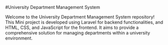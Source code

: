 #University Department Management System

Welcome to the University Department Management System repository! This Mini project is developed using Laravel for backend functionalities, and HTML, CSS, and JavaScript for the frontend. It aims to provide a comprehensive solution for managing departments within a university environment.
